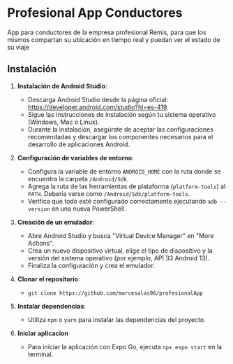 # Profesional App Conductores

App para conductores de la empresa profesional Remis, para que los mismos compartan su ubicación en tiempo real y puedan ver el estado de su viaje

## Instalación

1. **Instalación de Android Studio**:
   - Descarga Android Studio desde la página oficial: https://developer.android.com/studio?hl=es-419.
   - Sigue las instrucciones de instalación según tu sistema operativo (Windows, Mac o Linux).
   - Durante la instalación, asegúrate de aceptar las configuraciones recomendadas y descargar los componentes necesarios para el desarrollo de aplicaciones Android.

2. **Configuración de variables de entorno**:
   - Configura la variable de entorno `ANDROID_HOME` con la ruta donde se encuentra la carpeta `/Android/Sdk`.
   - Agrega la ruta de las herramientas de plataforma (`platform-tools`) al `PATH`. Debería verse como `/Android/Sdk/platform-tools`.
   - Verifica que todo esté configurado correctamente ejecutando `adb --version` en una nueva PowerShell.

3. **Creación de un emulador**:
   - Abre Android Studio y busca "Virtual Device Manager" en "More Actions".
   - Crea un nuevo dispositivo virtual, elige el tipo de dispositivo y la versión del sistema operativo (por ejemplo, API 33 Android 13).
   - Finaliza la configuración y crea el emulador.

4. **Clonar el repositorio**:
      - `git clone https://github.com/marcesalas96/profesionalApp`

5. **Instalar dependencias**:
   - Utiliza `npm` o `yarn` para instalar las dependencias del proyecto.
  
6. **Iniciar aplicacíon**
   - Para iniciar la aplicación con Expo Go, ejecuta `npx expo start` en la terminal.

